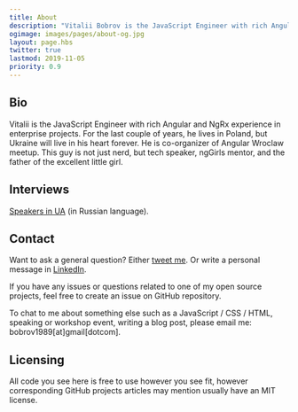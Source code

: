 ```yaml
---
title: About
description: "Vitalii Bobrov is the JavaScript Engineer with rich Angular and NgRx experience in enterprise projects. For the last couple of years, he lives in Poland, but Ukraine will live in his heart forever. He is co-organizer of Angular Wroclaw meetup. This guy is not just nerd, but tech speaker, ngGirls mentor, and the father of the excellent little girl."
ogimage: images/pages/about-og.jpg
layout: page.hbs
twitter: true
lastmod: 2019-11-05
priority: 0.9
---
```

## Bio

Vitalii is the JavaScript Engineer with rich Angular and NgRx experience in enterprise projects. For the last couple of years, he lives in Poland, but Ukraine will live in his heart forever. He is co-organizer of Angular Wroclaw meetup. This guy is not just nerd, but tech speaker, ngGirls mentor, and the father of the excellent little girl.

## Interviews

[](youtube:va0eCh7obn4)

[](youtube:sM3wR9g1jbM)

[Speakers in UA](https://speakers.in.ua/vitalii-bobrov/) (in Russian language).

## Contact

Want to ask a general question? Either [tweet me](https://twitter.com/bobrov1989). Or write a personal message in [LinkedIn](https://www.linkedin.com/in/vitaliybobrov).

If you have any issues or questions related to one of my open source projects, feel free to create an issue on GitHub repository.

To chat to me about something else such as a JavaScript / CSS / HTML, speaking or workshop event, writing a blog post, please email me: bobrov1989[at]gmail[dotcom].

## Licensing

All code you see here is free to use however you see fit, however corresponding GitHub projects articles may mention usually have an MIT license.
